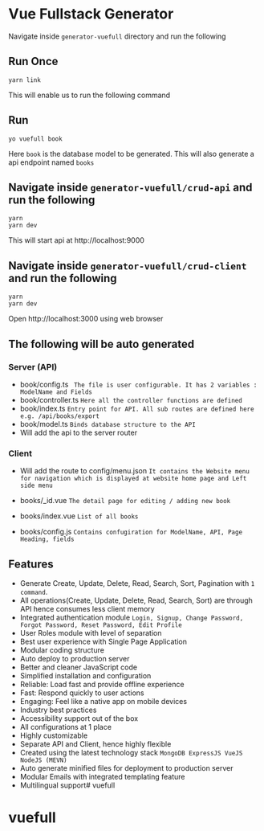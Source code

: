 # Vue Fullstack Generator

Navigate inside `generator-vuefull` directory and run the following

## Run Once
```
yarn link
```

This will enable us to run the following command

## Run
```
yo vuefull book
```

Here `book` is the database model to be generated. This will also generate a api endpoint named `books`

## Navigate inside `generator-vuefull/crud-api` and run the following

```
yarn
yarn dev 
```

This will start api at http://localhost:9000

## Navigate inside `generator-vuefull/crud-client` and run the following

```
yarn
yarn dev
```

Open http://localhost:3000 using web browser

## The following will be auto generated
### Server (API)
- book/config.ts ` The file is user configurable. It has 2 variables : ModelName and Fields`
- book/controller.ts `Here all the controller functions are defined`
- book/index.ts `Entry point for API. All sub routes are defined here e.g. /api/books/export`
- book/model.ts `Binds database structure to the API`
- Will add the api to the server router

### Client
 - Will add the route to config/menu.json `It contains the Website menu for navigation which is displayed at website home page and Left side menu`

- books/_id.vue `The detail page for editing / adding new book`
- books/index.vue `List of all books`
- books/config.js `Contains confugiration for ModelName, API, Page Heading, fields`


## Features

  - Generate Create, Update, Delete, Read, Search, Sort, Pagination with `1 command`.
  - All operations(Create, Update, Delete, Read, Search, Sort) are through API hence consumes less client memory
  - Integrated authentication module `Login, Signup, Change Password, Forgot Password, Reset Password, Edit Profile`
  - User Roles module with level of separation
  - Best user experience with Single Page Application
  - Modular coding structure
  - Auto deploy to production server
  - Better and cleaner JavaScript code
  - Simplified installation and configuration
  - Reliable: Load fast and provide offline experience
  - Fast: Respond quickly to user actions
  - Engaging: Feel like a native app on mobile devices
  - Industry best practices
  - Accessibility support out of the box
  - All configurations at 1 place
  - Highly customizable 
  - Separate API and Client, hence highly flexible
  - Created using the latest technology stack `MongoDB ExpressJS VueJS NodeJS (MEVN)`
  - Auto generate minified files for deployment to production server
  - Modular Emails with integrated templating feature
  - Multilingual support# vuefull
# vuefull
